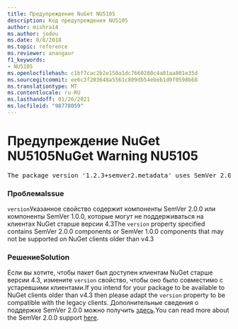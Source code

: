 ```yaml
---
title: Предупреждение NuGet NU5105
description: Код предупреждения NU5105
author: mishra14
ms.author: jodou
ms.date: 8/8/2018
ms.topic: reference
ms.reviewer: anangaur
f1_keywords:
- NU5105
ms.openlocfilehash: c1bf7cac2b2e150a1dc7660280c4a81aa801e35d
ms.sourcegitcommit: ee6c3f203648a5561c809db54ebeb1d0f0598b68
ms.translationtype: MT
ms.contentlocale: ru-RU
ms.lasthandoff: 01/26/2021
ms.locfileid: "98778059"
---
```

# <a name="nuget-warning-nu5105"></a><span data-ttu-id="dfe04-103">Предупреждение NuGet NU5105</span><span class="sxs-lookup"><span data-stu-id="dfe04-103">NuGet Warning NU5105</span></span>
<pre>The package version '1.2.3+semver2.metadata' uses SemVer 2.0.0 or components of SemVer 1.0.0 that are not supported on legacy clients. Change the package version to a SemVer 1.0.0 string. If the version contains a release label it must start with a letter. This message can be ignored if the package is not intended for older clients.</pre>

### <a name="issue"></a><span data-ttu-id="dfe04-104">Проблема</span><span class="sxs-lookup"><span data-stu-id="dfe04-104">Issue</span></span>

<span data-ttu-id="dfe04-105">`version`Указанное свойство содержит компоненты SemVer 2.0.0 или компоненты SemVer 1.0.0, которые могут не поддерживаться на клиентах NuGet старше версии 4.3</span><span class="sxs-lookup"><span data-stu-id="dfe04-105">The `version` property specified contains SemVer 2.0.0 components or SemVer 1.0.0 components that may not be supported on NuGet clients older than v4.3</span></span>


### <a name="solution"></a><span data-ttu-id="dfe04-106">Решение</span><span class="sxs-lookup"><span data-stu-id="dfe04-106">Solution</span></span>

<span data-ttu-id="dfe04-107">Если вы хотите, чтобы пакет был доступен клиентам NuGet старше версии 4.3, измените `version` свойство, чтобы оно было совместимо с устаревшими клиентами.</span><span class="sxs-lookup"><span data-stu-id="dfe04-107">If you intend for your package to be available to NuGet clients older than v4.3 then please adapt the `version` property to be compatible with the legacy clients.</span></span> <span data-ttu-id="dfe04-108">Дополнительные сведения о поддержке SemVer 2.0.0 можно получить [здесь](https://github.com/NuGet/Home/wiki/SemVer-2.0.0-support).</span><span class="sxs-lookup"><span data-stu-id="dfe04-108">You can read more about the SemVer 2.0.0 support [here](https://github.com/NuGet/Home/wiki/SemVer-2.0.0-support).</span></span>

